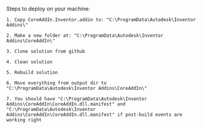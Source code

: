 Steps to deploy on your machine:

	1. Copy CoreAddIn.Inventor.addin to: "C:\ProgramData\Autodesk\Inventor Addins\"

	2. Make a new folder at: "C:\ProgramData\Autodesk\Inventor Addins\CoreAddIn\"

	3. Clone solution from github

	4. Clean solution

	5. Rebuild solution

	6. Move everything from output dir to "C:\ProgramData\Autodesk\Inventor Addins\CoreAddIn\"

	7. You should have "C:\ProgramData\Autodesk\Inventor Addins\CoreAddIn\CoreAddIn.dll.manifest" and "C:\ProgramData\Autodesk\Inventor Addins\CoreAddIn\CoreAddIn.dll.manifest" if post-build events are working right